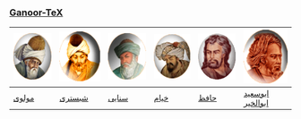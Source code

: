 ### [Ganoor-TeX](manual.md)

[![مولوی](gif/moulavi.gif)](pdf/moulavi) | [![شبستری](gif/shabestari.gif)](pdf/shabestari) | [![سنایی](gif/sanaee.gif)](pdf/sanaee) | [![خیام](gif/khayyam.gif)](pdf/khayyam) | [![حافظ](gif/hafez.gif)](pdf/hafez)| [![ابوسعید ابوالخیر](gif/abusaeed.gif)](pdf/abusaeed)
---|---|---|---|---|---
[مولوی](pdf/moulavi)|[شبستری](pdf/shabestari)|[سنایی](pdf/sanaee)|[خیام](pdf/khayyam)|[حافظ](pdf/hafez)|[ابوسعید ابوالخیر](pdf/abusaeed)
